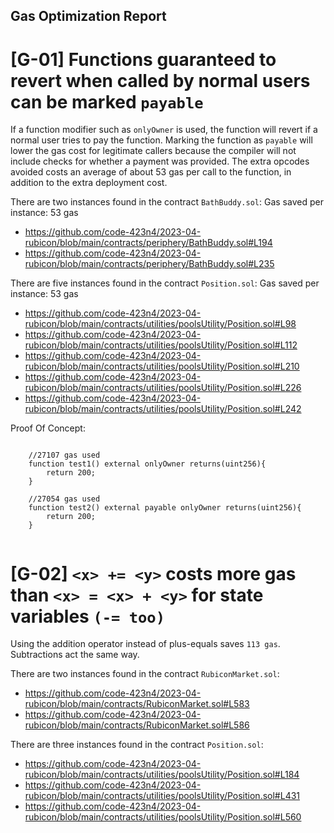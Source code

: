 ## Gas Optimization Report

[G-01] Functions guaranteed to revert when called by normal users can be marked `payable`
===========================================================================================

If a function modifier such as `onlyOwner` is used, the function will revert if a normal user tries to pay the function. Marking the function as `payable` will lower the gas cost for legitimate callers because the compiler will not include checks for whether a payment was provided. The extra opcodes avoided costs an average of about 53 gas per call to the function, in addition to the extra deployment cost.

There are two instances found in the contract `BathBuddy.sol`:
Gas saved per instance: 53 gas

* https://github.com/code-423n4/2023-04-rubicon/blob/main/contracts/periphery/BathBuddy.sol#L194
* https://github.com/code-423n4/2023-04-rubicon/blob/main/contracts/periphery/BathBuddy.sol#L235

There are five instances found in the contract `Position.sol`:
Gas saved per instance: 53 gas

* https://github.com/code-423n4/2023-04-rubicon/blob/main/contracts/utilities/poolsUtility/Position.sol#L98
* https://github.com/code-423n4/2023-04-rubicon/blob/main/contracts/utilities/poolsUtility/Position.sol#L112
* https://github.com/code-423n4/2023-04-rubicon/blob/main/contracts/utilities/poolsUtility/Position.sol#L210
* https://github.com/code-423n4/2023-04-rubicon/blob/main/contracts/utilities/poolsUtility/Position.sol#L226
* https://github.com/code-423n4/2023-04-rubicon/blob/main/contracts/utilities/poolsUtility/Position.sol#L242

Proof Of Concept:
```solidity

    //27107 gas used
    function test1() external onlyOwner returns(uint256){
        return 200;
    }

    //27054 gas used
    function test2() external payable onlyOwner returns(uint256){
        return 200;
    }
    

```

[G-02] `<x> += <y>` costs more gas than `<x> = <x> + <y>` for state variables `(-= too)`
=====================================================================================

Using the addition operator instead of plus-equals saves `113 gas`. Subtractions act the same way.

There are two instances found in the contract `RubiconMarket.sol`:

* https://github.com/code-423n4/2023-04-rubicon/blob/main/contracts/RubiconMarket.sol#L583
* https://github.com/code-423n4/2023-04-rubicon/blob/main/contracts/RubiconMarket.sol#L586

There are three instances found in the contract `Position.sol`:

* https://github.com/code-423n4/2023-04-rubicon/blob/main/contracts/utilities/poolsUtility/Position.sol#L184
* https://github.com/code-423n4/2023-04-rubicon/blob/main/contracts/utilities/poolsUtility/Position.sol#L431
* https://github.com/code-423n4/2023-04-rubicon/blob/main/contracts/utilities/poolsUtility/Position.sol#L560
